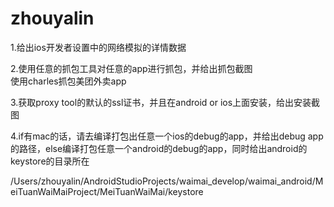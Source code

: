 # zhouyalin
1.给出ios开发者设置中的网络模拟的详情数据  

2.使用任意的抓包工具对任意的app进行抓包，并给出抓包截图  
使用charles抓包美团外卖app   

3.获取proxy tool的默认的ssl证书，并且在android or ios上面安装，给出安装截图  
   
4.if有mac的话，请去编译打包出任意一个ios的debug的app，并给出debug app的路径，else编译打包任意一个android的debug的app，同时给出android的keystore的目录所在 
 
/Users/zhouyalin/AndroidStudioProjects/waimai_develop/waimai_android/MeiTuanWaiMaiProject/MeiTuanWaiMai/keystore
